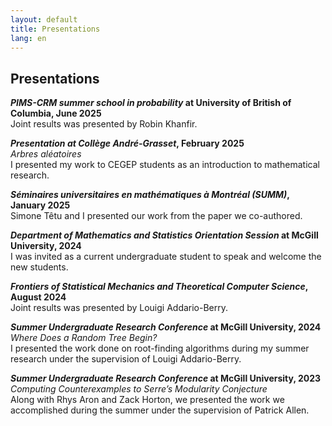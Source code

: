 ```yaml
---
layout: default
title: Presentations
lang: en
---
```

## Presentations

***PIMS-CRM summer school in probability* at University of British of Columbia, June 2025**  
Joint results was presented by Robin Khanfir.

***Presentation at Collège André-Grasset*, February 2025**  
*Arbres aléatoires*  
I presented my work to CEGEP students as an introduction to mathematical research.

***Séminaires universitaires en mathématiques à Montréal (SUMM)*, January 2025**  
Simone Têtu and I presented our work from the paper we co-authored.

***Department of Mathematics and Statistics Orientation Session* at McGill University, 2024**  
I was invited as a current undergraduate student to speak and welcome the new students.

***Frontiers of Statistical Mechanics and Theoretical Computer Science*, August 2024**  
Joint results was presented by Louigi Addario-Berry.

***Summer Undergraduate Research Conference* at McGill University, 2024**  
*Where Does a Random Tree Begin?*  
I presented the work done on root-finding algorithms during my summer research under the supervision of Louigi Addario-Berry.

***Summer Undergraduate Research Conference* at McGill University, 2023**  
*Computing Counterexamples to Serre’s Modularity Conjecture*  
Along with Rhys Aron and Zack Horton, we presented the work we accomplished during the summer under the supervision of Patrick Allen.

